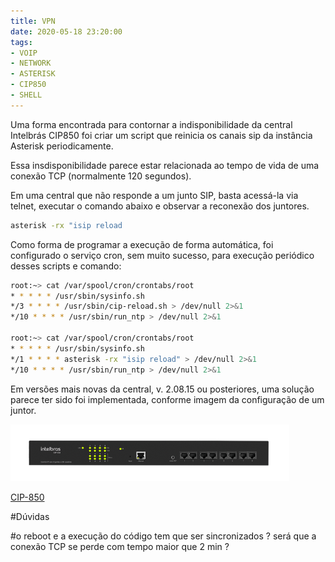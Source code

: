 ```yaml
---
title: VPN
date: 2020-05-18 23:20:00
tags:
- VOIP
- NETWORK
- ASTERISK
- CIP850
- SHELL
---
```


Uma forma encontrada para contornar a indisponibilidade da central Intelbrás CIP850 foi criar um script que reinicia os canais sip da instância Asterisk periodicamente.

Essa insdisponibilidade parece estar relacionada ao tempo de vida de uma conexão TCP (normalmente 120 segundos).

Em uma central que não responde a um junto SIP, basta acessá-la via telnet, executar o comando abaixo e observar a reconexão dos juntores.

```sh
asterisk -rx "isip reload
```

Como forma de programar a execução de forma automática, foi configurado o serviço cron, sem muito sucesso, para execução periódico desses scripts e  comando:


```sh
root:~> cat /var/spool/cron/crontabs/root
* * * * * /usr/sbin/sysinfo.sh
*/3 * * * * /usr/sbin/cip-reload.sh > /dev/null 2>&1
*/10 * * * * /usr/sbin/run_ntp > /dev/null 2>&1

root:~> cat /var/spool/cron/crontabs/root
* * * * * /usr/sbin/sysinfo.sh
*/1 * * * * asterisk -rx "isip reload" > /dev/null 2>&1
*/10 * * * * /usr/sbin/run_ntp > /dev/null 2>&1
```

Em versões mais novas da central, v. 2.08.15 ou posteriores, uma solução parece ter sido foi implementada, conforme imagem da configuração de um juntor.


![Figura 1: Configuração de tempos de vida (keep alive) da conexão TCP/SIP a um juntor](/images/01.png)



[CIP-850]

#Dúvidas

#o reboot e a execução do código tem que ser sincronizados ? será que a conexão TCP se perde com tempo maior que 2 min ?



[CIP-850]: /images/02.png
